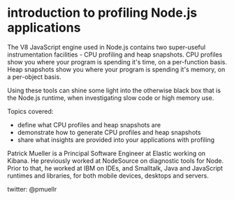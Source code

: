 introduction to profiling Node.js applications
================================================================================

The V8 JavaScript engine used in Node.js contains two super-useful instrumentation facilities - CPU profiling and heap snapshots.  CPU profiles show you where your program is spending it's time, on a per-function basis.  Heap snapshots show you where your program is spending it's memory, on a per-object basis.

Using these tools can shine some light into the otherwise black box that is the Node.js runtime, when investigating slow code or high memory use.

Topics covered:

* define what CPU profiles and heap snapshots are
* demonstrate how to generate CPU profiles and heap snapshots 
* share what insights are provided into your applications with profiling

Patrick Mueller is a Principal Software Engineer at Elastic working on Kibana.  He previously worked at NodeSource on diagnostic tools for Node.  Prior to that, he worked at IBM on IDEs, and Smalltalk, Java and JavaScript runtimes and libraries, for both mobile devices, desktops and servers.

twitter: @pmuellr 
